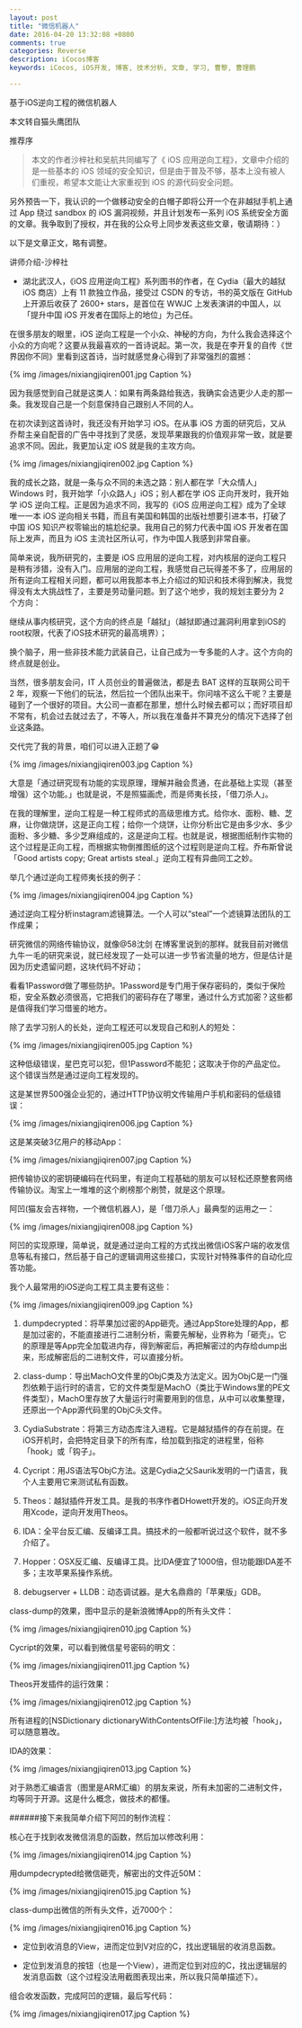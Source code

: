 ```yaml
---
layout: post
title: "微信机器人"
date: 2016-04-20 13:32:08 +0800
comments: true
categories: Reverse
description: iCocos博客
keywords: iCocos, iOS开发, 博客, 技术分析, 文章, 学习, 曹黎, 曹理鹏

---
```


 基于iOS逆向工程的微信机器人


本文转自猫头鹰团队


推荐序

>本文的作者沙梓社和吴航共同编写了《 iOS 应用逆向工程》，文章中介绍的是一些基本的 iOS 领域的安全知识，但是由于普及不够，基本上没有被人们重视，希望本文能让大家重视到 iOS 的源代码安全问题。


另外预告一下，我认识的一个做移动安全的白帽子即将公开一个在非越狱手机上通过 App 绕过 sandbox 的 iOS 漏洞视频，并且计划发布一系列 iOS 系统安全方面的文章。我争取到了授权，并在我的公众号上同步发表这些文章，敬请期待：）


以下是文章正文，略有调整。





<!--more-->




讲师介绍-沙梓社

* 湖北武汉人，《iOS 应用逆向工程》系列图书的作者，在 Cydia（最大的越狱 iOS 商店）上有 11 款独立作品，接受过 CSDN 的专访，书的英文版在 GitHub 上开源后收获了 2600+ stars，是首位在 WWJC 上发表演讲的中国人，以「提升中国 iOS 开发者在国际上的地位」为己任。



在很多朋友的眼里，iOS 逆向工程是一个小众、神秘的方向，为什么我会选择这个小众的方向呢？这要从我最喜欢的一首诗说起。第一次，我是在李开复的自传《世界因你不同》里看到这首诗，当时就感觉身心得到了非常强烈的震撼：



{% img /images/nixiangjiqiren001.jpg Caption %}  




因为我感觉到自己就是这类人：如果有两条路给我选，我确实会选更少人走的那一条。我发现自己是一个刻意保持自己跟别人不同的人。

在初次读到这首诗时，我还没有开始学习 iOS。在从事 iOS 方面的研究后，又从乔帮主亲自配音的广告中寻找到了灵感，发现苹果跟我的价值观非常一致，就是要追求不同。因此，我更加认定 iOS 就是我的主攻方向。



{% img /images/nixiangjiqiren002.jpg Caption %}  



我的成长之路，就是一条与众不同的未选之路：别人都在学「大众情人」Windows 时，我开始学「小众路人」iOS；别人都在学 iOS 正向开发时，我开始学 iOS 逆向工程。正是因为追求不同，我写的《iOS 应用逆向工程》成为了全球唯一一本 iOS 逆向相关书籍，而且有美国和韩国的出版社想要引进本书，打破了中国 iOS 知识产权零输出的尴尬纪录。我用自己的努力代表中国 iOS 开发者在国际上发声，而且为 iOS 主流社区所认可，作为中国人我感到非常自豪。

简单来说，我所研究的，主要是 iOS 应用层的逆向工程，对内核层的逆向工程只是稍有涉猎，没有入门。应用层的逆向工程，我感觉自己玩得差不多了，应用层的所有逆向工程相关问题，都可以用我那本书上介绍过的知识和技术得到解决，我觉得没有太大挑战性了，主要是劳动量问题。到了这个地步，我的规划主要分为 2 个方向：


继续从事内核研究，这个方向的终点是「越狱」（越狱即通过漏洞利用拿到iOS的root权限，代表了iOS技术研究的最高境界）；


换个脑子，用一些非技术能力武装自己，让自己成为一专多能的人才。这个方向的终点就是创业。

当然，很多朋友会问，IT 人员创业的普遍做法，都是去 BAT 这样的互联网公司干 2 年，观察一下他们的玩法，然后拉一个团队出来干。你问啥不这么干呢？主要是碰到了一个很好的项目。大公司一直都在那里，想什么时候去都可以；而好项目却不常有，机会过去就过去了，不等人，所以我在准备并不算充分的情况下选择了创业这条路。

交代完了我的背景，咱们可以进入正题了😁



{% img /images/nixiangjiqiren003.jpg Caption %}  




大意是「通过研究现有功能的实现原理，理解并融会贯通，在此基础上实现（甚至增强）这个功能。」也就是说，不是照猫画虎，而是师夷长技，「借刀杀人」。

在我的理解里，逆向工程是一种工程师式的高级思维方式。给你水、面粉、糖、芝麻，让你做烧饼，这是正向工程；给你一个烧饼，让你分析出它是由多少水、多少面粉、多少糖、多少芝麻组成的，这是逆向工程。也就是说，根据图纸制作实物的这个过程是正向工程，而根据实物倒推图纸的这个过程则是逆向工程。乔布斯曾说「Good artists copy; Great artists steal.」逆向工程有异曲同工之妙。

举几个通过逆向工程师夷长技的例子：



{% img /images/nixiangjiqiren004.jpg Caption %}  





通过逆向工程分析instagram滤镜算法。一个人可以“steal”一个滤镜算法团队的工作成果；

研究微信的网络传输协议，就像@58沈剑 在博客里说到的那样。就我目前对微信九牛一毛的研究来说，就已经发现了一处可以进一步节省流量的地方，但是估计是因为历史遗留问题，这块代码不好动；


看看1Password做了哪些防护。1Password是专门用于保存密码的，类似于保险柜，安全系数必须很高，它把我们的密码存在了哪里，通过什么方式加密？这些都是值得我们学习借鉴的地方。

除了去学习别人的长处，逆向工程还可以发现自己和别人的短处：



{% img /images/nixiangjiqiren005.jpg Caption %}  





这种低级错误，星巴克可以犯，但1Password不能犯；这取决于你的产品定位。这个错误当然是通过逆向工程发现的。

这是某世界500强企业犯的，通过HTTP协议明文传输用户手机和密码的低级错误：



{% img /images/nixiangjiqiren006.jpg Caption %}  




这是某突破3亿用户的移动App：



{% img /images/nixiangjiqiren007.jpg Caption %}  




把传输协议的密钥硬编码在代码里，有逆向工程基础的朋友可以轻松还原整套网络传输协议。淘宝上一堆堆的这个刷榜那个刷赞，就是这个原理。

阿凹(猫友会吉祥物，一个微信机器人)，是「借刀杀人」最典型的运用之一：



{% img /images/nixiangjiqiren008.jpg Caption %}  




阿凹的实现原理，简单说，就是通过逆向工程的方式找出微信iOS客户端的收发信息等私有接口，然后基于自己的逻辑调用这些接口，实现针对特殊事件的自动化应答功能。

我个人最常用的iOS逆向工程工具主要有这些：



{% img /images/nixiangjiqiren009.jpg Caption %}  




1. dumpdecrypted：将苹果加过密的App砸壳。通过AppStore处理的App，都是加过密的，不能直接进行二进制分析，需要先解秘，业界称为「砸壳」。它的原理是等App完全加载进内存，得到解密后，再把解密过的内存给dump出来，形成解密后的二进制文件，可以直接分析。

2. class-dump：导出MachO文件里的ObjC类及方法定义。因为ObjC是一门强烈依赖于运行时的语言，它的文件类型是MachO（类比于Windows里的PE文件类型），MachO里存放了大量运行时需要用到的信息，从中可以收集整理，还原出一个App源代码里的ObjC头文件。

3. CydiaSubstrate：将第三方动态库注入进程。它是越狱插件的存在前提。在iOS开机时，会把特定目录下的所有库，给加载到指定的进程里，俗称「hook」或「钩子」。

4. Cycript：用JS语法写ObjC方法。这是Cydia之父Saurik发明的一门语言，我个人主要用它来测试私有函数。

5. Theos：越狱插件开发工具。是我的书序作者DHowett开发的。iOS正向开发用Xcode，逆向开发用Theos。

6. IDA：全平台反汇编、反编译工具。搞技术的一般都听说过这个软件，就不多介绍了。

7. Hopper：OSX反汇编、反编译工具。比IDA便宜了1000倍，但功能跟IDA差不多；主攻苹果系操作系统。

8. debugserver + LLDB：动态调试器。是大名鼎鼎的「苹果版」GDB。

class-dump的效果，图中显示的是新浪微博App的所有头文件：



{% img /images/nixiangjiqiren010.jpg Caption %}  





Cycript的效果，可以看到微信星号密码的明文：



{% img /images/nixiangjiqiren011.jpg Caption %}  




Theos开发插件的运行效果：



{% img /images/nixiangjiqiren012.jpg Caption %}  





所有进程的[NSDictionary dictionaryWithContentsOfFile:]方法均被「hook」，可以随意篡改。


IDA的效果：



{% img /images/nixiangjiqiren013.jpg Caption %}  




对于熟悉汇编语言（图里是ARM汇编）的朋友来说，所有未加密的二进制文件，均等同于开源。这是什么概念，做技术的都懂。



######接下来我简单介绍下阿凹的制作流程：

核心在于找到收发微信消息的函数，然后加以修改利用：



{% img /images/nixiangjiqiren014.jpg Caption %}  






用dumpdecrypted给微信砸壳，解密出的文件近50M：



{% img /images/nixiangjiqiren015.jpg Caption %}  





class-dump出微信的所有头文件，近7000个：



{% img /images/nixiangjiqiren016.jpg Caption %}  





* 定位到收消息的View，进而定位到V对应的C，找出逻辑层的收消息函数。

* 定位到发消息的按钮（也是一个View），进而定位到对应的C，找出逻辑层的发消息函数（这个过程没法用截图表现出来，所以我只简单描述下）。

组合收发函数，完成阿凹的逻辑，最后写代码：



{% img /images/nixiangjiqiren017.jpg Caption %}  


